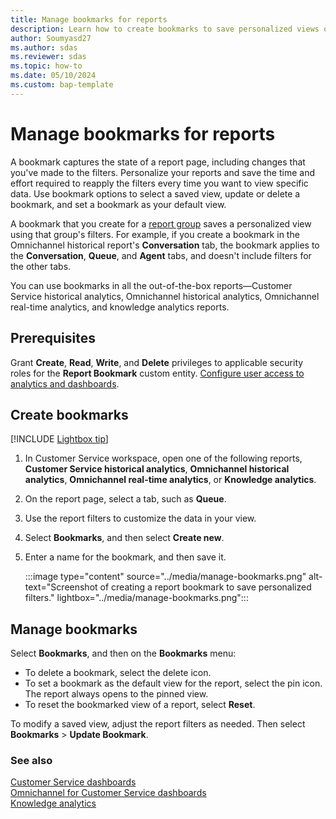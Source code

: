 ```yaml
---
title: Manage bookmarks for reports
description: Learn how to create bookmarks to save personalized views of your Dynamics 365 Customer Service reports, set a bookmark as your default view, and delete bookmarks you no longer need.
author: Soumyasd27
ms.author: sdas
ms.reviewer: sdas
ms.topic: how-to
ms.date: 05/10/2024
ms.custom: bap-template
---
```


# Manage bookmarks for reports

A bookmark captures the state of a report page, including changes that you've made to the filters. Personalize your reports and save the time and effort required to reapply the filters every time you want to view specific data. Use bookmark options to select a saved view, update or delete a bookmark, and set a bookmark as your default view.

A bookmark that you create for a [report group](report-filters-groups.md) saves a personalized view using that group's filters. For example, if you create a bookmark in the Omnichannel historical report's **Conversation** tab, the bookmark applies to the **Conversation**, **Queue**, and **Agent** tabs, and doesn't include filters for the other tabs.

You can use bookmarks in all the out-of-the-box reports&mdash;Customer Service historical analytics, Omnichannel historical analytics, Omnichannel real-time analytics, and knowledge analytics reports.

## Prerequisites

Grant **Create**, **Read**, **Write**, and **Delete** privileges to applicable security roles for the **Report Bookmark** custom entity. [Configure user access to analytics and dashboards](../administer/configure-customer-service-analytics-insights-csh.md#configure-user-access-to-analytics-and-dashboards).

## Create bookmarks

[!INCLUDE [Lightbox tip](../../../shared-content/shared/lightbox-tip.md)]

1. In Customer Service workspace, open one of the following reports, **Customer Service historical analytics**, **Omnichannel historical analytics**, **Omnichannel real-time analytics**, or **Knowledge analytics**.

1. On the report page, select a tab, such as **Queue**.

1. Use the report filters to customize the data in your view.

1. Select **Bookmarks**, and then select **Create new**.

1. Enter a name for the bookmark, and then save it.

    :::image type="content" source="../media/manage-bookmarks.png" alt-text="Screenshot of creating a report bookmark to save personalized filters." lightbox="../media/manage-bookmarks.png":::

## Manage bookmarks

Select **Bookmarks**, and then on the **Bookmarks** menu:

- To delete a bookmark, select the delete icon.
- To set a bookmark as the default view for the report, select the pin icon. The report always opens to the pinned view.
- To reset the bookmarked view of a report, select **Reset**.

To modify a saved view, adjust the report filters as needed. Then select **Bookmarks** > **Update Bookmark**.

### See also

[Customer Service dashboards](customer-service-analytics-insights-csh.md)  
[Omnichannel for Customer Service dashboards](omnichannel-analytics-insights.md)  
[Knowledge analytics](knowledge-search-analytics-cs.md)  
